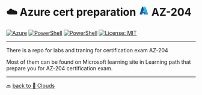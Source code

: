 # ☁️ Azure cert preparation  <img src="../../../Assets/icons8-azure-48.svg" width="28" alt="Azure"> AZ-204

[![Azure](https://custom-icon-badges.demolab.com/badge/Azure-Microsoft-0078D6?style=flat&logo=microsoftazure&logoColor=white)](https://learn.microsoft.com/azure)
[![PowerShell](https://custom-icon-badges.demolab.com/badge/.-Microsoft-blue.svg?style=flat&logo=powershell-core-eyecatch32&logoColor=white)](https://learn.microsoft.com/en-us/powershell/scripting/install/installing-powershell-on-windows?view=powershell-7.5)
[![PowerShell](https://img.shields.io/badge/PowerShell-5.1%2B-blue?logo=powershell)](https://docs.microsoft.com/en-us/powershell/)
[![License: MIT](https://img.shields.io/badge/License-MIT-green.svg)](https://opensource.org/licenses/MIT)

---

There is a repo for labs and traning for certification exam AZ-204

Most of them can be found on Microsoft learning site in Learning path that prepare you for AZ-204 certification exam.

---

🔙 [back to 📂 Clouds](../)
